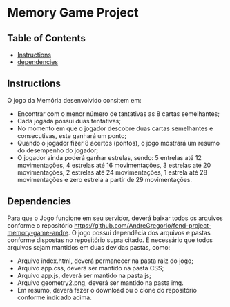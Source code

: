 # Memory Game Project

## Table of Contents

* [Instructions](#instructions)
* [dependencies](#dependencies)

## Instructions

O jogo da Memória desenvolvido consitem em:
- Encontrar com o menor número de tantativas as 8 cartas semelhantes;
- Cada jogada possui duas tentativas;
- No momento em que o jogador descobre duas cartas semelhantes e consecutivas, este ganhará um ponto;
- Quando o jogador fizer 8 acertos (pontos), o jogo mostrará um resumo do desempenho do jogador;
- O jogador ainda poderá ganhar estrelas, sendo: 5 entrelas até 12 movimentações, 4 estrelas até 16 movimentações, 3 estrelas até 20 movimentações, 2 estrelas até 24 movimentações, 1 estrela até 28 movimentações e zero estrela a partir de 29 movimentações.



## Dependencies

Para que o Jogo funcione em seu servidor, deverá baixar todos os arquivos conforme o repositório https://github.com/AndreGregorio/fend-project-memory-game-andre.
O jogo possui dependêcia dos arquivos e pastas conforme dispostas no repositório supra citado.
É necessário que todos arquivos sejam mantidos em duas devidas pastas, como:
- Arquivo index.html, deverá permanecer na  pasta raiz do jogo;
- Arquivo app.css, deverá ser mantido na pasta CSS;
- Arquivo app.js, deverá ser mantido na pasta js;
- Arquivo geometry2.png, deverá ser mantido na pasta img.
- Em resumo, deverá fazer o download ou o clone do repositório conforme indicado acima.
